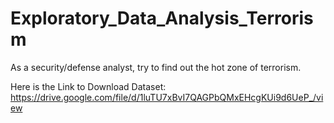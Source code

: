 # Exploratory_Data_Analysis_Terrorism

As a security/defense analyst, try to find out the hot zone of terrorism.

Here is the Link to Download Dataset: https://drive.google.com/file/d/1luTU7xBvI7QAGPbQMxEHcgKUi9d6UeP_/view
